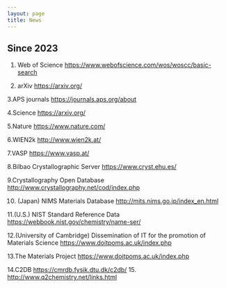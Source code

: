```yaml
---
layout: page
title: News
---
```


## Since 2023
1. Web of Science
https://www.webofscience.com/wos/woscc/basic-search

2. arXiv
https://arxiv.org/

3.APS journals
https://journals.aps.org/about

4.Science
https://arxiv.org/

5.Nature
https://www.nature.com/

6.WIEN2k
http://www.wien2k.at/

7.VASP
https://www.vasp.at/

8.Bilbao Crystallographic Server
https://www.cryst.ehu.es/

9.Crystallography Open Database
http://www.crystallography.net/cod/index.php

10. (Japan) NIMS Materials Database
http://mits.nims.go.jp/index_en.html

11.(U.S.) NIST Standard Reference Data
https://webbook.nist.gov/chemistry/name-ser/

12.(University of Cambridge) Dissemination of IT for the promotion of Materials Science
https://www.doitpoms.ac.uk/index.php

13.The Materials Project
https://www.doitpoms.ac.uk/index.php

14.C2DB
https://cmrdb.fysik.dtu.dk/c2db/
15. http://www.q2chemistry.net/links.html
<br/>



